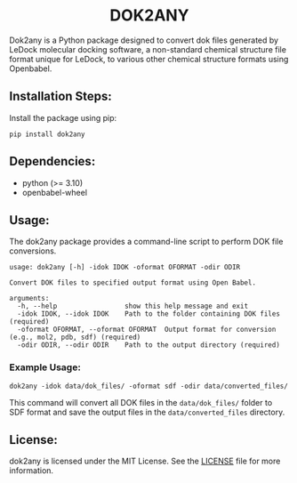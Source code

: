 <h1 align="center" id="title">DOK2ANY</h1>

<p id="description">Dok2any is a Python package designed to convert dok files generated by LeDock molecular docking software, a non-standard chemical structure file format unique for LeDock, to various other chemical structure formats using Openbabel.</p>

<h2>Installation Steps:</h2>

<p>Install the package using pip:</p>

<pre><code>pip install dok2any
</code></pre>

<h2>Dependencies:</h2>

<ul>
    <li>python (>= 3.10)</li>
    <li>openbabel-wheel</li>
</ul>

<h2>Usage:</h2>

<p>The dok2any package provides a command-line script to perform DOK file conversions.</p>

<pre><code>usage: dok2any [-h] -idok IDOK -oformat OFORMAT -odir ODIR

Convert DOK files to specified output format using Open Babel.

arguments:
  -h, --help                 show this help message and exit
  -idok IDOK, --idok IDOK    Path to the folder containing DOK files (required)
  -oformat OFORMAT, --oformat OFORMAT  Output format for conversion (e.g., mol2, pdb, sdf) (required)
  -odir ODIR, --odir ODIR    Path to the output directory (required)
</code></pre>

<h3>Example Usage:</h3>

<pre><code>dok2any -idok data/dok_files/ -oformat sdf -odir data/converted_files/
</code></pre>

<p>This command will convert all DOK files in the <code>data/dok_files/</code> folder to SDF format and save the output files in the <code>data/converted_files</code> directory.</p>

<h2>License:</h2>

<p>dok2any is licensed under the MIT License. See the <a href="LICENSE">LICENSE</a> file for more information.</p>


